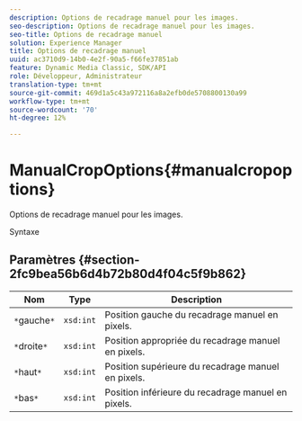 ```yaml
---
description: Options de recadrage manuel pour les images.
seo-description: Options de recadrage manuel pour les images.
seo-title: Options de recadrage manuel
solution: Experience Manager
title: Options de recadrage manuel
uuid: ac3710d9-14b0-4e2f-90a5-f66fe37851ab
feature: Dynamic Media Classic, SDK/API
role: Développeur, Administrateur
translation-type: tm+mt
source-git-commit: 469d1a5c43a972116a8a2efb0de5708800130a99
workflow-type: tm+mt
source-wordcount: '70'
ht-degree: 12%

---
```



# ManualCropOptions{#manualcropoptions}

Options de recadrage manuel pour les images.

Syntaxe

## Paramètres {#section-2fc9bea56b6d4b72b80d4f04c5f9b862}

| Nom | Type | Description |
|---|---|---|
| `*`gauche`*` | `xsd:int` | Position gauche du recadrage manuel en pixels. |
| `*`droite`*` | `xsd:int` | Position appropriée du recadrage manuel en pixels. |
| `*`haut`*` | `xsd:int` | Position supérieure du recadrage manuel en pixels. |
| `*`bas`*` | `xsd:int` | Position inférieure du recadrage manuel en pixels. |

